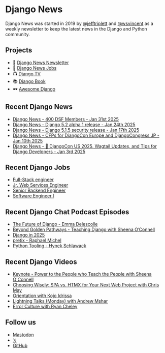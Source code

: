# Django News

Django News was started in 2019 by [@jefftriplett](https://github.com/jefftriplett) and [@wsvincent](https://github.com/wsvincent) as a weekly newsletter to keep the latest news in the Django and Python community.

## Projects

- :newspaper: [Django News Newsletter](https://django-news.com)
- :briefcase: [Django News Jobs](https://jobs.django-news.com)
- :tv: [Django TV](https://djangotv.com)
- :books: [Django Book](https://djangobook.com)
- :dark_sunglasses: [Awesome Django](https://awesomedjango.org)

## Recent Django News

<!--START_SECTION:news-->
- [Django News - 400 DSF Members - Jan 31st 2025](https://django-news.com/issues/270)
- [Django News - Django 5.2 alpha 1 release - Jan 24th 2025](https://django-news.com/issues/269)
- [Django News - Django 5.1.5 security release - Jan 17th 2025](https://django-news.com/issues/268)
- [Django News - CFPs for DjangoCon Europe and DjangoCongress JP - Jan 10th 2025](https://django-news.com/issues/267)
- [Django News - 🎊 DjangoCon US 2025, Wagtail Updates, and Tips for Django Developers - Jan 3rd 2025](https://django-news.com/issues/266)
<!--END_SECTION:news-->

## Recent Django Jobs

<!--START_SECTION:jobs-->
- [Full-Stack engineer](https://jobs.django-news.com/431/full-stack-engineer-exoscale/)
- [Jr. Web Services Engineer](https://jobs.django-news.com/396/jr-web-services-engineer-panic/)
- [Senior Backend Engineer](https://jobs.django-news.com/389/senior-backend-engineer-bactobio/)
- [Software Engineer I](https://jobs.django-news.com/377/job-application-for-software-engineer-i-at-spark-technology-roles/)
<!--END_SECTION:jobs-->

## Recent Django Chat Podcast Episodes

<!--START_SECTION:episodes-->
- [The Future of Django - Emma Delescolle](https://djangochat.com)
- [Beyond Golden Pathways - Teaching Django with Sheena O’Connell](https://djangochat.com)
- [Django in 2025](https://djangochat.com)
- [pretix - Raphael Michel](https://djangochat.com)
- [Python Tooling - Hynek Schlawack](https://djangochat.com)
<!--END_SECTION:episodes-->

## Recent Django Videos

<!--START_SECTION:videos-->
- [Keynote - Power to the People who Teach the People with Sheena O'Connell](http://djangotv.com/videos/djangocon-us/2024/keynote-power-to-the-people-who-teach-the-people-with-sheena-oconnell/)
- [Choosing Wisely: SPA vs. HTMX for Your Next Web Project with Chris May](http://djangotv.com/videos/djangocon-us/2024/choosing-wisely-spa-vs-htmx-for-your-next-web-project-with-chris-may/)
- [Orientation with Kojo Idrissa](http://djangotv.com/videos/djangocon-us/2024/orientation-with-kojo-idrissa/)
- [Lightning Talks (Monday) with Andrew Mshar](http://djangotv.com/videos/djangocon-us/2024/lightning-talks-monday-with-andrew-mshar/)
- [Error Culture with Ryan Cheley](http://djangotv.com/videos/djangocon-us/2024/error-culture-with-ryan-cheley/)
<!--END_SECTION:videos-->

## Follow us

- [Mastodon](https://mastodon.social/@djangonews)
- [𝕏](https://x.com/djangonewsbot)
- [GitHub](https://github.com/django-news)
